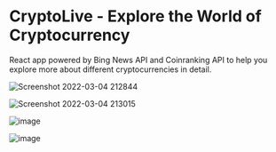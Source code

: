 # CryptoLive - Explore the World of Cryptocurrency
React app powered by Bing News API and Coinranking API to help you explore more about different cryptocurrencies in detail.

![Screenshot 2022-03-04 212844](https://user-images.githubusercontent.com/29817681/156796836-5ad14c75-411d-433b-952a-a9dd390a7141.png)

![Screenshot 2022-03-04 213015](https://user-images.githubusercontent.com/29817681/156797079-538cc664-0317-4956-820d-5c6bf5bf292d.png)

![image](https://user-images.githubusercontent.com/29817681/156797468-1e167bc0-d4c1-478b-b227-b72a2762c298.png)

![image](https://user-images.githubusercontent.com/29817681/156797842-0a60aa1b-7aa5-46e0-957e-da935e7f635a.png)


